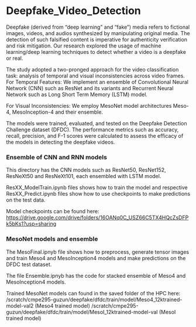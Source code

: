 # Deepfake_Video_Detection

Deepfake (derived from “deep learning” and “fake”) media refers to fictional images, videos, and audios synthesized by manipulating original media. The detection of such falsified content is imperative for authenticity verification and risk mitigation. Our research explored the usage of machine learning/deep learning techniques to detect whether a video is a deepfake or real.

The study adopted a two-pronged approach for the video classification task: analysis of temporal and visual inconsistencies across video frames.
For Temporal Features: We implement an ensemble of Convolutional Neural Network (CNN) such as ResNet and its variants and Recurrent Neural Network such as Long Short Term Memory (LSTM) model.

For Visual Inconsistencies: We employ MesoNet model architectures Meso-4, MesoInception-4 and their ensemble.

The models were trained, evaluated, and tested on the Deepfake Detection Challenge dataset (DFDC). The performance metrics such as accuracy, recall, precision, and F-1 scores were calculated to assess the efficacy of the models in detecting the deepfake videos.

### Ensemble of CNN and RNN models

This directory has the CNN models such as ResNet50, ResNet152, ResNeXt50 and ResNeXt101, each ensembled with LSTM model.

ResXX_ModelTrain.ipynb files shows how to train the model and respective ResXX_Predict.ipynb files show how to use checkpoints to make predictions on the test data.

Model checkpoints can be found here: https://drive.google.com/drive/folders/16OANq0C_USZ66C5TX4HQcZsDFPk5bKs1?usp=sharing

### MesoNet models and ensemble

The MesoFinal.ipnyb file shows how to preprocess, generate tensor images and train Meso4 and MesoInception4 models and make predictions on the DFDC test dataset. 

The file Ensemble.ipnyb has the code for stacked ensemble of Meso4 and MesoInception4 models.

Trained MesoNet models can found in the saved folder of the HPC here: 
/scratch/cmpe295-guzun/deepfake/dfdc/train/model/Meso4_12ktrained-model-val2 (Meso4 trained model)
/scratch/cmpe295-guzun/deepfake/dfdc/train/model/MesoI_12ktrained-model-val (MesoI trained model)

